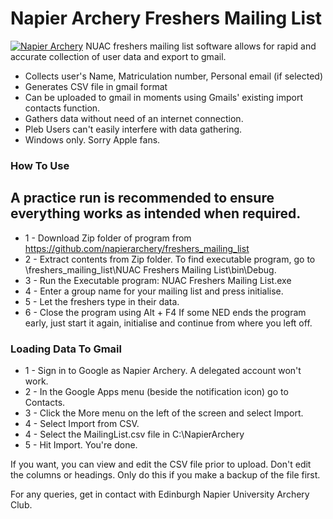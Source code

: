 # Napier Archery Freshers Mailing List
[![Napier Archery](https://napierarchery.github.io/napierarchery.github.io/img/logo/Rnuac-logoSM.png)](https://nodesource.com/products/nsolid)
NUAC freshers mailing list software allows for rapid and accurate collection of user data and export to gmail.

  - Collects user's Name, Matriculation number, Personal email (if selected)
  - Generates CSV file in gmail format
  - Can be uploaded to gmail in moments using Gmails' existing import contacts function.
  - Gathers data without need of an internet connection.
  - Pleb Users can't easily interfere with data gathering.
  - Windows only. Sorry Apple fans.



### How To Use
## A practice run is recommended to ensure everything works as intended when required.
- 1 - Download Zip folder of program from https://github.com/napierarchery/freshers_mailing_list
- 2 - Extract contents from Zip folder. To find executable program, go to \freshers_mailing_list\NUAC Freshers Mailing List\bin\Debug.
- 3 - Run the Executable program: NUAC Freshers Mailing List.exe
- 4 - Enter a group name for your mailing list and press initialise.
- 5 - Let the freshers type in their data.
- 6 - Close the program using Alt + F4
If some NED ends the program early, just start it again, initialise and continue from where you left off.

### Loading Data To Gmail
- 1 - Sign in to Google as Napier Archery. A delegated account won't work.
- 2 - In the Google Apps menu (beside the notification icon) go to Contacts.
- 3 - Click the More menu on the left of the screen and select Import.
- 4 - Select Import from CSV.
- 4 - Select the MailingList.csv file in C:\NapierArchery
- 5 - Hit Import. You're done.

If you want, you can view and edit the CSV file prior to upload. Don't edit the columns or headings. Only do this if you make a backup of the file first.


For any queries, get in contact with Edinburgh Napier University Archery Club.

